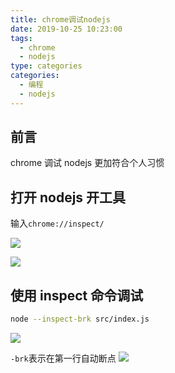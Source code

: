 ```yaml
---
title: chrome调试nodejs
date: 2019-10-25 10:23:00
tags:
  - chrome
  - nodejs
type: categories
categories:
  - 编程
  - nodejs
---
```


## 前言

chrome 调试 nodejs 更加符合个人习惯

<!-- more -->

## 打开 nodejs 开工具

输入`chrome://inspect/`

![](http://bhyblog.oss-cn-shenzhen.aliyuncs.com/hexo/chrome_YuPkdc2Ykx.png)

![](http://bhyblog.oss-cn-shenzhen.aliyuncs.com/hexo/chrome_flsto4wkcT.png)

## 使用 inspect 命令调试

```bash
node --inspect-brk src/index.js
```

![](http://bhyblog.oss-cn-shenzhen.aliyuncs.com/hexo/cmd_HROcOIX7SG.png)

`-brk`表示在第一行自动断点
![](http://bhyblog.oss-cn-shenzhen.aliyuncs.com/hexo/chrome_m81OxD3CEG.png)
